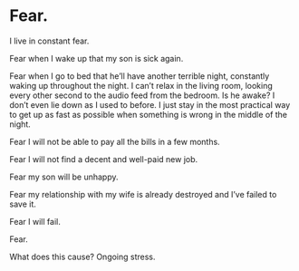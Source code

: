 
# Fear.
I live in constant fear.

Fear when I wake up that my son is sick again.

Fear when I go to bed that he’ll have another terrible night, constantly waking up throughout the night. I can’t relax in the living room, looking every other second to the audio feed from the bedroom. Is he awake? I don’t even lie down as I used to before. I just stay in the most practical way to get up as fast as possible when something is wrong in the middle of the night.

Fear I will not be able to pay all the bills in a few months.

Fear I will not find a decent and well-paid new job.


Fear my son will be unhappy.

Fear my relationship with my wife is already destroyed and I’ve failed to save 
it.

Fear I will fail.

Fear.

What does this cause? Ongoing stress.